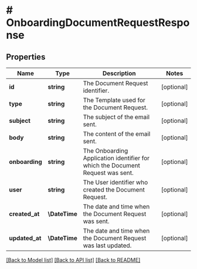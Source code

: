 # # OnboardingDocumentRequestResponse

## Properties

Name | Type | Description | Notes
------------ | ------------- | ------------- | -------------
**id** | **string** | The Document Request identifier. | [optional]
**type** | **string** | The Template used for the Document Request. | [optional]
**subject** | **string** | The subject of the email sent. | [optional]
**body** | **string** | The content of the email sent. | [optional]
**onboarding** | **string** | The Onboarding Application identifier for which the Document Request was sent. | [optional]
**user** | **string** | The User identifier who created the Document Request. | [optional]
**created_at** | **\DateTime** | The date and time when the Document Request was sent. | [optional]
**updated_at** | **\DateTime** | The date and time when the Document Request was last updated. | [optional]

[[Back to Model list]](../../README.md#models) [[Back to API list]](../../README.md#endpoints) [[Back to README]](../../README.md)
